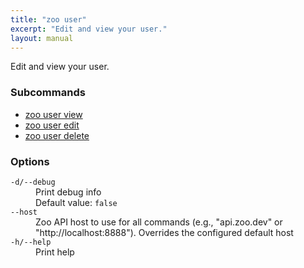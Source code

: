 ```yaml
---
title: "zoo user"
excerpt: "Edit and view your user."
layout: manual
---
```


Edit and view your user.

### Subcommands

* [zoo user view](./zoo_user_view)
* [zoo user edit](./zoo_user_edit)
* [zoo user delete](./zoo_user_delete)

### Options

<dl class="flags">
   <dt><code>-d/--debug</code></dt>
   <dd>Print debug info<br/>Default value: <code>false</code></dd>

   <dt><code>--host</code></dt>
   <dd>Zoo API host to use for all commands (e.g., "api.zoo.dev" or "http://localhost:8888"). Overrides the configured default host</dd>

   <dt><code>-h/--help</code></dt>
   <dd>Print help</dd>
</dl>

